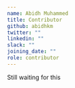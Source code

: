 ```yaml
---
name: Abidh Muhammed
title: Contributor
github: abidhkm
twitter: ""
linkedin: ""
slack: ""
joining_date: ""
role: contributor
---
```


Still waiting for this

